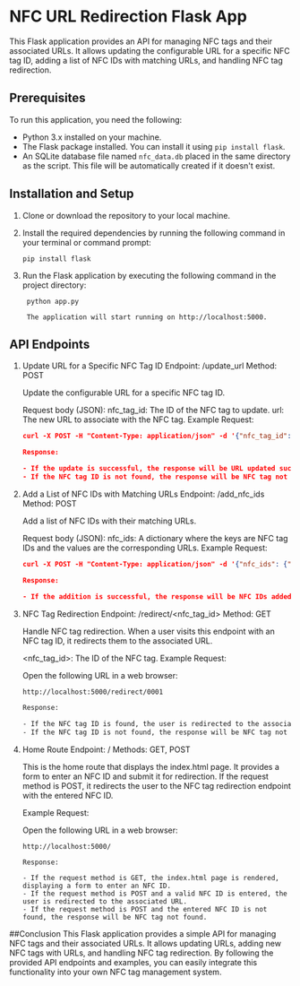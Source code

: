 # NFC URL Redirection Flask App

This Flask application provides an API for managing NFC tags and their associated URLs. It allows updating the configurable URL for a specific NFC tag ID, adding a list of NFC IDs with matching URLs, and handling NFC tag redirection.

## Prerequisites

To run this application, you need the following:

- Python 3.x installed on your machine.
- The Flask package installed. You can install it using `pip install flask`.
- An SQLite database file named `nfc_data.db` placed in the same directory as the script. This file will be automatically created if it doesn't exist.

## Installation and Setup

1. Clone or download the repository to your local machine.

2. Install the required dependencies by running the following command in your terminal or command prompt:

   ```shell
   pip install flask

3. Run the Flask application by executing the following command in the project directory:

   ```shell
    python app.py

    The application will start running on http://localhost:5000.

## API Endpoints
1. Update URL for a Specific NFC Tag ID
    Endpoint: /update_url
    Method: POST

    Update the configurable URL for a specific NFC tag ID.

    Request body (JSON):
    nfc_tag_id: The ID of the NFC tag to update.
    url: The new URL to associate with the NFC tag.
    Example Request:

    ```json
    curl -X POST -H "Content-Type: application/json" -d '{"nfc_tag_id": "0001", "url": "https://example.com"}' http://localhost:5000/update_url

    Response:

    - If the update is successful, the response will be URL updated successfully.
    - If the NFC tag ID is not found, the response will be NFC tag not found.

2. Add a List of NFC IDs with Matching URLs
    Endpoint: /add_nfc_ids
    Method: POST

    Add a list of NFC IDs with their matching URLs.

    Request body (JSON):
    nfc_ids: A dictionary where the keys are NFC tag IDs and the values are the corresponding URLs.
    Example Request:

    ```json
    curl -X POST -H "Content-Type: application/json" -d '{"nfc_ids": {"0002": "https://example.com", "0003": "https://another-example.com"}}' http://localhost:5000/add_nfc_ids

    Response:

    - If the addition is successful, the response will be NFC IDs added successfully.

3. NFC Tag Redirection
    Endpoint: /redirect/<nfc_tag_id>
    Method: GET

    Handle NFC tag redirection. When a user visits this endpoint with an NFC tag ID, it redirects them to the associated URL.

    <nfc_tag_id>: The ID of the NFC tag.
    Example Request:

    Open the following URL in a web browser:
    ```bash
    http://localhost:5000/redirect/0001

    Response:

    - If the NFC tag ID is found, the user is redirected to the associated URL.
    - If the NFC tag ID is not found, the response will be NFC tag not found.

4. Home Route
    Endpoint: /
    Methods: GET, POST

    This is the home route that displays the index.html page. It provides a form to enter an NFC ID and submit it for redirection. If the request method is POST, it redirects the user to the NFC tag redirection endpoint with the entered NFC ID.

    Example Request:

    Open the following URL in a web browser:
    ```arduino
    http://localhost:5000/

    Response:

    - If the request method is GET, the index.html page is rendered, displaying a form to enter an NFC ID.
    - If the request method is POST and a valid NFC ID is entered, the user is redirected to the associated URL.
    - If the request method is POST and the entered NFC ID is not found, the response will be NFC tag not found.

##Conclusion
This Flask application provides a simple API for managing NFC tags and their associated URLs. It allows updating URLs, adding new NFC tags with URLs, and handling NFC tag redirection. By following the provided API endpoints and examples, you can easily integrate this functionality into your own NFC tag management system.

